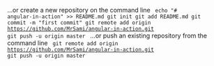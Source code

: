 …or create a new repository on the command line
<code>
echo "# angular-in-action" >> README.md
git init
git add README.md
git commit -m "first commit"
git remote add origin https://github.com/MrSami/angular-in-action.git
git push -u origin master
</code>
…or push an existing repository from the command line
<code>
git remote add origin https://github.com/MrSami/angular-in-action.git
git push -u origin master
</code>